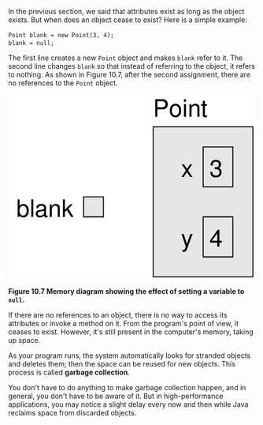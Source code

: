 In the previous section, we said that attributes exist as long as the object exists. But when does an object cease to exist? Here is a simple example:


```code
Point blank = new Point(3, 4);
blank = null;
```

The first line creates a new `Point` object and makes `blank` refer to it. The second line changes `blank` so that instead of referring to the object, it refers to nothing. As shown in Figure 10.7, after the second assignment, there are no references to the `Point` object.


![Figure 10.7 Memory diagram showing the effect of setting a variable to `null`.](figs/reference3.jpg)

**Figure 10.7 Memory diagram showing the effect of setting a variable to `null`.**

If there are no references to an object, there is no way to access its attributes or invoke a method on it. From the program's point of view, it ceases to exist. However, it's still present in the computer's memory, taking up space.


As your program runs, the system automatically looks for stranded objects and deletes them; then the space can be reused for new objects. This process is called **garbage collection**.

You don't have to do anything to make garbage collection happen, and in general, you don't have to be aware of it. But in high-performance applications, you may notice a slight delay every now and then while Java reclaims space from discarded objects.